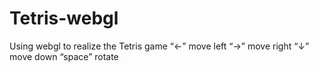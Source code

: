 # Tetris-webgl
Using webgl to realize the Tetris game
“←”  move left
“→”  move right
“↓”  move down
“space”  rotate
